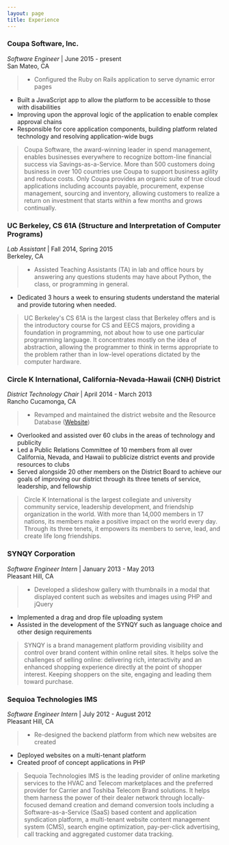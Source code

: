 ```yaml
---
layout: page
title: Experience
---
```


### Coupa Software, Inc.
*Software Engineer* | June 2015 - present<br />
San Mateo, CA<br />

>* Configured the Ruby on Rails application to serve dynamic error pages
* Built a JavaScript app to allow the platform to be accessible to those with disabilities
* Improving upon the approval logic of the application to enable complex approval chains
* Responsible for core application components, building platform related technology and resolving application-wide bugs

> Coupa Software, the award-winning leader in spend management, enables businesses everywhere to recognize bottom-line financial success via Savings-as-a-Service. More than 500 customers doing business in over 100 countries use Coupa to support business agility and reduce costs. Only Coupa provides an organic suite of true cloud applications including accounts payable, procurement, expense management, sourcing and inventory, allowing customers to realize a return on investment that starts within a few months and grows continually.

### UC Berkeley, CS 61A (Structure and Interpretation of Computer Programs)
*Lab Assistant* | Fall 2014, Spring 2015<br />
Berkeley, CA<br />
>* Assisted Teaching Assistants (TA) in lab and office hours by answering any questions students may have about Python, the class, or programming in general. 
* Dedicated 3 hours a week to ensuring students understand the material and provide tutoring when needed.

> UC Berkeley's CS 61A is the largest class that Berkeley offers and is the introductory course for CS and EECS majors, providing a foundation in programming, not about how to use one particular programming language. It concentrates mostly on the idea of abstraction, allowing the programmer to think in terms appropriate to the problem rather than in low-level operations dictated by the computer hardware.

### Circle K International, California-Nevada-Hawaii (CNH) District
*District Technology Chair* | April 2014 - March 2013<br />
Rancho Cucamonga, CA<br />
>* Revamped and maintained the district website and the Resource Database ([Website](www.cnhcirclek.org))
* Overlooked and assisted over 60 clubs in the areas of technology and publicity
* Led a Public Relations Committee of 10 members from all over California, Nevada, and Hawaii to publicize district events and provide resources to clubs
* Served alongside 20 other members on the District Board to achieve our goals of improving our district through its three tenets of service, leadership, and fellowship

> Circle K International is the largest collegiate and university community service, leadership development, and friendship organization in the world. With more than 14,000 members in 17 nations, its members make a positive impact on the world every day. Through its three tenets, it empowers its members to serve, lead, and create life long friendships.

### SYNQY Corporation
*Software Engineer Intern* | January 2013 - May 2013<br />
Pleasant Hill, CA<br />
>* Developed a slideshow gallery with thumbnails in a modal that displayed content such as websites and images using PHP and jQuery
* Implemented a drag and drop file uploading system
* Assisted in the development of the SYNQY such as language choice and other design requirements

> SYNQY is a brand management platform providing visibility and control over brand content within online retail sites. It helps solve the challenges of selling online: delivering rich, interactivity and an enhanced shopping experience directly at the point of shopper interest. Keeping shoppers on the site, engaging and leading them toward purchase.

### Sequioa Technologies IMS
*Software Engineer Intern* | July 2012 - August 2012<br />
Pleasant Hill, CA<br />
>* Re-designed the backend platform from which new websites are created
* Deployed websites on a multi-tenant platform
* Created proof of concept applications in PHP

> Sequoia Technologies IMS is the leading provider of online marketing services to the HVAC and Telecom marketplaces and the preferred provider for Carrier and Toshiba Telecom Brand solutions. It helps them harness the power of their dealer network through locally-focused demand creation and demand conversion tools including a Software-as-a-Service (SaaS) based content and application syndication platform, a multi-tenant website content management system (CMS), search engine optimization, pay-per-click advertising, call tracking and aggregated customer data tracking.
